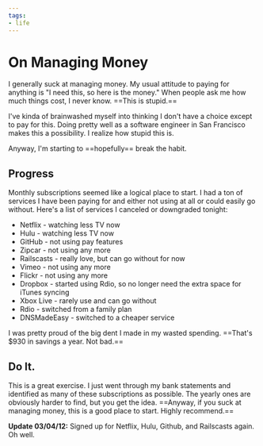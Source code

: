 ```yaml
---
tags:
- life
---
```


# On Managing Money

I generally suck at managing money. My usual attitude to paying for anything is "I need this, so here is the money." When people ask me how much things cost, I never know. ==This is stupid.==

I've kinda of brainwashed myself into thinking I don't have a choice except to pay for this. Doing pretty well as a software engineer in San Francisco makes this a possibility. I realize how stupid this is.

Anyway, I'm starting to ==hopefully== break the habit.

## Progress

Monthly subscriptions seemed like a logical place to start. I had a ton of services I have been paying for and either not using at all or could easily go without. Here's a list of services I canceled or downgraded tonight:

* Netflix - watching less TV now
* Hulu - watching less TV now
* GitHub - not using pay features
* Zipcar - not using any more
* Railscasts - really love, but can go without for now
* Vimeo - not using any more
* Flickr - not using any more
* Dropbox - started using Rdio, so no longer need the extra space for iTunes syncing
* Xbox Live - rarely use and can go without
* Rdio - switched from a family plan
* DNSMadeEasy - switched to a cheaper service

I was pretty proud of the big dent I made in my wasted spending. ==That's $930 in savings a year. Not bad.==

## Do It.

This is a great exercise. I just went through my bank statements and identified as many of these subscriptions as possible. The yearly ones are obviously harder to find, but you get the idea. ==Anyway, if you suck at managing money, this is a good place to start. Highly recommend.==

**Update 03/04/12:** Signed up for Netflix, Hulu, Github, and Railscasts again. Oh well.
